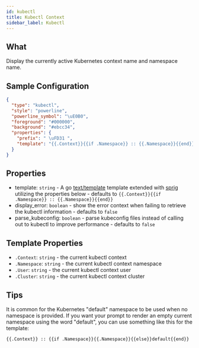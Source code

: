 ```yaml
---
id: kubectl
title: Kubectl Context
sidebar_label: Kubectl
---
```


## What

Display the currently active Kubernetes context name and namespace name.

## Sample Configuration

```json
{
  "type": "kubectl",
  "style": "powerline",
  "powerline_symbol": "\uE0B0",
  "foreground": "#000000",
  "background": "#ebcc34",
  "properties": {
    "prefix": " \uFD31 ",
    "template": "{{.Context}}{{if .Namespace}} :: {{.Namespace}}{{end}}"
  }
}
```

## Properties

- template: `string` - A go [text/template][go-text-template] template extended with [sprig][sprig] utilizing the
properties below - defaults to `{{.Context}}{{if .Namespace}} :: {{.Namespace}}{{end}}`
- display_error: `boolean` - show the error context when failing to retrieve the kubectl information - defaults to `false`
- parse_kubeconfig: `boolean` - parse kubeconfig files instead of calling out to kubectl to improve
performance - defaults to `false`

## Template Properties

- `.Context`: `string` - the current kubectl context
- `.Namespace`: `string` - the current kubectl context namespace
- `.User`: `string` - the current kubectl context user
- `.Cluster`: `string` - the current kubectl context cluster

## Tips

It is common for the Kubernetes "default" namespace to be used when no namespace is provided. If you want your prompt to
 render an empty current namespace using the word "default", you can use something like this for the template:

`{{.Context}} :: {{if .Namespace}}{{.Namespace}}{{else}}default{{end}}`

[go-text-template]: https://golang.org/pkg/text/template/
[sprig]: https://masterminds.github.io/sprig/
